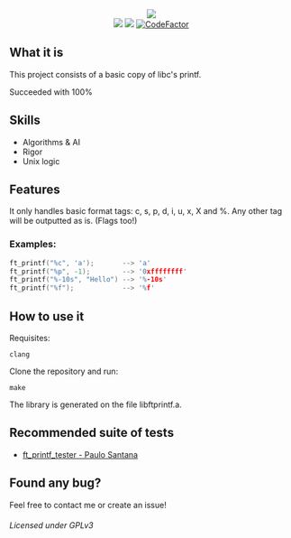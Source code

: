 <div align="center">
  <img src="https://i.imgur.com/6rW2BPq.png"/>
</div>
<div align="center">
  <img src="https://github.com/hde-oliv/ft_printf/actions/workflows/build.yml/badge.svg"/>
  <img src="https://github.com/hde-oliv/ft_printf/actions/workflows/norminette.yml/badge.svg"/>
  <a href="https://www.codefactor.io/repository/github/hde-oliv/ft_printf">
    <img src="https://www.codefactor.io/repository/github/hde-oliv/ft_printf/badge" alt="CodeFactor" />
  </a>
</div>

## What it is
This project consists of a basic copy of libc's printf.

Succeeded with 100%

## Skills
- Algorithms & AI
- Rigor
- Unix logic


## Features
It only handles basic format tags: c, s, p, d, i, u, x, X and %. Any other tag will be outputted as is. (Flags too!)
### Examples:
```c
ft_printf("%c", 'a');       --> 'a'
ft_printf("%p", -1);        --> '0xffffffff'
ft_printf("%-10s", "Hello") --> '%-10s'
ft_printf("%f");            --> '%f'
```

## How to use it
Requisites:
```shell
clang
```

Clone the repository and run:
```shell
make
```
The library is generated on the file libftprintf.a.

## Recommended suite of tests
- [ft_printf_tester - Paulo Santana](https://github.com/paulo-santana/ft_printf_tester)

## Found any bug?
Feel free to contact me or create an issue!

###### Licensed under GPLv3
